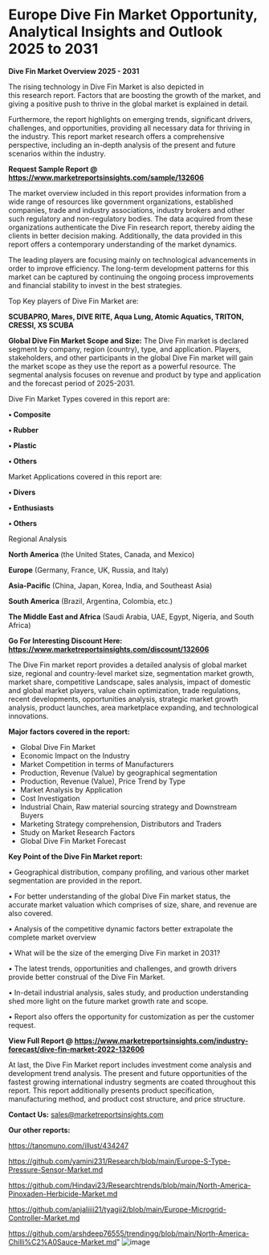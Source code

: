 # Europe Dive Fin Market Opportunity, Analytical Insights and Outlook 2025 to 2031

<Strong> Dive Fin Market Overview 2025 - 2031</strong>

The rising technology in Dive Fin Market is also depicted in this research report. Factors that are boosting the growth of the market, and giving a positive push to thrive in the global market is explained in detail.

Furthermore, the report highlights on emerging trends, significant drivers, challenges, and opportunities, providing all necessary data for thriving in the industry. This report market research offers a comprehensive perspective, including an in-depth analysis of the present and future scenarios within the industry.

<strong>Request Sample Report @ <a href=https://www.marketreportsinsights.com/sample/132606>https://www.marketreportsinsights.com/sample/132606</a></strong>

The market overview included in this report provides information from a wide range of resources like government organizations, established companies, trade and industry associations, industry brokers and other such regulatory and non-regulatory bodies. The data acquired from these organizations authenticate the Dive Fin research report, thereby aiding the clients in better decision making. Additionally, the data provided in this report offers a contemporary understanding of the market dynamics.

The leading players are focusing mainly on technological advancements in order to improve efficiency. The long-term development patterns for this market can be captured by continuing the ongoing process improvements and financial stability to invest in the best strategies.

Top Key players of Dive Fin Market are:

<strong>SCUBAPRO, Mares, DIVE RITE, Aqua Lung, Atomic Aquatics, TRITON, CRESSI, XS SCUBA</strong>

<strong><b>Global Dive Fin Market Scope and Size:</b></strong>
The Dive Fin market is declared segment by company, region (country), type, and application. Players, stakeholders, and other participants in the global Dive Fin market will gain the market scope as they use the report as a powerful resource. The segmental analysis focuses on revenue and product by type and application and the forecast period of 2025-2031.

Dive Fin Market Types covered in this report are:

<strong>• Composite

• Rubber

• Plastic

• Others</strong>

Market Applications covered in this report are:

<strong>• Divers

• Enthusiasts

• Others</strong> 

Regional Analysis

<strong>North America</strong> (the United States, Canada, and Mexico)

<strong>Europe</strong> (Germany, France, UK, Russia, and Italy)

<strong>Asia-Pacific</strong> (China, Japan, Korea, India, and Southeast Asia)

<strong>South America</strong> (Brazil, Argentina, Colombia, etc.)

<strong>The Middle East and Africa</strong> (Saudi Arabia, UAE, Egypt, Nigeria, and South Africa)

<strong>Go For Interesting Discount Here: <a href=https://www.marketreportsinsights.com/discount/132606>https://www.marketreportsinsights.com/discount/132606</a></strong>

The Dive Fin market report provides a detailed analysis of global market size, regional and country-level market size, segmentation market growth, market share, competitive Landscape, sales analysis, impact of domestic and global market players, value chain optimization, trade regulations, recent developments, opportunities analysis, strategic market growth analysis, product launches, area marketplace expanding, and technological innovations.

<strong><b>Major factors covered in the report:</b></strong>
<ul>
  <li>Global Dive Fin Market </li>
  <li>Economic Impact on the Industry</li>
  <li>Market Competition in terms of Manufacturers</li>
  <li>Production, Revenue (Value) by geographical segmentation</li>
  <li>Production, Revenue (Value), Price Trend by Type</li>
  <li>Market Analysis by Application</li>
  <li>Cost Investigation</li>
  <li>Industrial Chain, Raw material sourcing strategy and Downstream Buyers</li>
  <li>Marketing Strategy comprehension, Distributors and Traders</li>
  <li>Study on Market Research Factors</li>
  <li>Global Dive Fin Market Forecast</li>
</ul>

<strong><b>Key Point of the Dive Fin Market report:</b></strong>

• Geographical distribution, company profiling, and various other market segmentation are provided in the report.

• For better understanding of the global Dive Fin market status, the accurate market valuation which comprises of size, share, and revenue are also covered.

• Analysis of the competitive dynamic factors better extrapolate the complete market overview

• What will be the size of the emerging Dive Fin market in 2031?

• The latest trends, opportunities and challenges, and growth drivers provide better construal of the Dive Fin Market.

• In-detail industrial analysis, sales study, and production understanding shed more light on the future market growth rate and scope.

• Report also offers the opportunity for customization as per the customer request.

<strong><b>View Full Report @ <a href=https://www.marketreportsinsights.com/industry-forecast/dive-fin-market-2022-132606>https://www.marketreportsinsights.com/industry-forecast/dive-fin-market-2022-132606</a></b></strong>


At last, the Dive Fin Market report includes investment come analysis and development trend analysis. The present and future opportunities of the fastest growing international industry segments are coated throughout this report. This report additionally presents product specification, manufacturing method, and product cost structure, and price structure.

<strong>Contact Us:</strong>
sales@marketreportsinsights.com

<strong>Our other reports:</strong>

<a href=https://tanomuno.com/illust/434247>https://tanomuno.com/illust/434247</a>

<a href=https://github.com/yamini231/Research/blob/main/Europe-S-Type-Pressure-Sensor-Market.md>https://github.com/yamini231/Research/blob/main/Europe-S-Type-Pressure-Sensor-Market.md</a>

<a href=https://github.com/Hindavi23/Researchtrends/blob/main/North-America-Pinoxaden-Herbicide-Market.md>https://github.com/Hindavi23/Researchtrends/blob/main/North-America-Pinoxaden-Herbicide-Market.md</a>

<a href=https://github.com/anjaliiii21/tyagii2/blob/main/Europe-Microgrid-Controller-Market.md>https://github.com/anjaliiii21/tyagii2/blob/main/Europe-Microgrid-Controller-Market.md</a>

<a href=https://github.com/arshdeep76555/trendingg/blob/main/North-America-Chilli%C2%A0Sauce-Market.md>https://github.com/arshdeep76555/trendingg/blob/main/North-America-Chilli%C2%A0Sauce-Market.md</a>"
![image](https://github.com/user-attachments/assets/e97ff0f0-3713-40b5-923a-1c42da4b9dc1)
